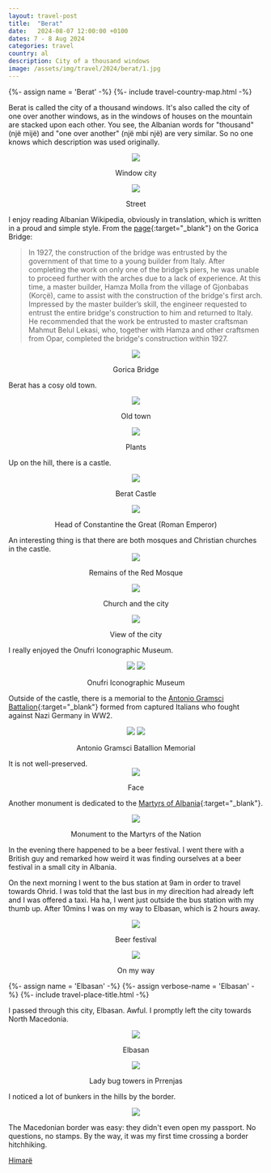 ```yaml
---
layout: travel-post
title:  "Berat"
date:   2024-08-07 12:00:00 +0100
dates: 7 - 8 Aug 2024
categories: travel
country: al
description: City of a thousand windows
image: /assets/img/travel/2024/berat/1.jpg
---
```


{%- assign name = 'Berat' -%}
{%- include travel-country-map.html -%}

Berat is called the city of a thousand windows. It's also called the city of one over another windows, as in the windows of houses on the mountain are stacked upon each other. You see, the Albanian words for "thousand" (një mijë) and "one over another" (një mbi një) are very similar. So no one knows which description was used originally.
<center>
    <img src="/assets/img/travel/2024/berat/1.jpg" />
    <p class="image-label">Window city</p>
</center>

<center>
    <img src="/assets/img/travel/2024/berat/2.jpg" />
    <p class="image-label">Street</p>
</center>

I enjoy reading Albanian Wikipedia, obviously in translation, which is written in a proud and simple style. From the [page](https://sq.wikipedia.org/wiki/Ura_e_Goricës){:target="_blank"} on the Gorica Bridge:
> In 1927, the construction of the bridge was entrusted by the government of that time to a young builder from Italy. After completing the work on only one of the bridge’s piers, he was unable to proceed further with the arches due to a lack of experience. At this time, a master builder, Hamza Molla from the village of Gjonbabas (Korçë), came to assist with the construction of the bridge's first arch. Impressed by the master builder’s skill, the engineer requested to entrust the entire bridge's construction to him and returned to Italy. He recommended that the work be entrusted to master craftsman Mahmut Belul Lekasi, who, together with Hamza and other craftsmen from Opar, completed the bridge's construction within 1927.
<center>
    <img src="/assets/img/travel/2024/berat/3.jpg" />
    <p class="image-label">Gorica Bridge</p>
</center>

Berat has a cosy old town.
<center>
    <img src="/assets/img/travel/2024/berat/4.jpg" />
    <p class="image-label">Old town</p>
</center>

<center>
    <img src="/assets/img/travel/2024/berat/5.jpg" />
    <p class="image-label">Plants</p>
</center>

Up on the hill, there is a castle.
<center>
    <img src="/assets/img/travel/2024/berat/6.jpg" />
    <p class="image-label">Berat Castle</p>
</center>
<center>
    <img src="/assets/img/travel/2024/berat/7.jpg" />
    <p class="image-label">Head of Constantine the Great (Roman Emperor)</p>
</center>
An interesting thing is that there are both mosques and Christian churches in the castle.
<center>
    <img src="/assets/img/travel/2024/berat/22.jpg" />
    <p class="image-label">Remains of the Red Mosque</p>
</center>

<center>
    <img src="/assets/img/travel/2024/berat/8.jpg" />
    <p class="image-label">Church and the city</p>
</center>

<center>
    <img src="/assets/img/travel/2024/berat/9.jpg" />
    <p class="image-label">View of the city</p>
</center>

I really enjoyed the Onufri Iconographic Museum.
<center>
    <div class="side-by-side">
        <img src="/assets/img/travel/2024/berat/12.jpg" />
        <img src="/assets/img/travel/2024/berat/13.jpg" />
    </div>
    <p class="image-label">Onufri Iconographic Museum</p>
</center>

Outside of the castle, there is a memorial to the [Antonio Gramsci Battalion](https://en.wikipedia.org/wiki/Antonio_Gramsci_Battalion){:target="_blank"} formed from captured Italians who fought against Nazi Germany in WW2.
<center>
    <div class="side-by-side">
        <img src="/assets/img/travel/2024/berat/10.jpg" />
        <img src="/assets/img/travel/2024/berat/23.jpg" />
    </div>
    <p class="image-label">Antonio Gramsci Batallion Memorial</p>
</center>
It is not well-preserved.
<center>
    <img src="/assets/img/travel/2024/berat/11.jpg" />
    <p class="image-label">Face</p>
</center>

Another monument is dedicated to the [Martyrs of Albania](https://en.wikipedia.org/wiki/Martyrs_of_Albania){:target="_blank"}.
<center>
    <img src="/assets/img/travel/2024/berat/17.jpg" />
    <p class="image-label">Monument to the Martyrs of the Nation</p>
</center>

In the evening there happened to be a beer festival. I went there with a British guy and remarked how weird it was finding ourselves at a beer festival in a small city in Albania. 

On the next morning I went to the bus station at 9am in order to travel towards Ohrid. I was told that the last bus in my direcition had already left and I was offered a taxi. Ha ha, I went just outside the bus station with my thumb up. After 10mins I was on my way to Elbasan, which is 2 hours away.
<center>
    <div class="side-by-side">
        <div>
            <img src="/assets/img/travel/2024/berat/16.jpg" />
            <p class="image-label">Beer festival</p>
        </div>
        <div>
            <img src="/assets/img/travel/2024/berat/18.jpg" />
            <p class="image-label">On my way</p>
        </div>
    </div>
</center>

{%- assign name = 'Elbasan' -%}
{%- assign verbose-name = 'Elbasan' -%}
{%- include travel-place-title.html -%}

I passed through this city, Elbasan. Awful. I promptly left the city towards North Macedonia.
<center>
    <div class="side-by-side">
        <div>
            <img src="/assets/img/travel/2024/berat/19.jpg" />
            <p class="image-label">Elbasan</p>
        </div>
        <div>
            <img src="/assets/img/travel/2024/berat/20.jpg" />
            <p class="image-label">Lady bug towers in Prrenjas</p>
        </div>
    </div>
</center>

I noticed a lot of bunkers in the hills by the border.
<center>
    <img src="/assets/img/travel/2024/berat/21.jpg" />
    <p class="image-label"></p>
</center>

The Macedonian border was easy: they didn't even open my passport. No questions, no stamps. By the way, it was my first time crossing a border hitchhiking.

<a class="prev" href="/travel/2024/himara">
    Himarë
</a>

